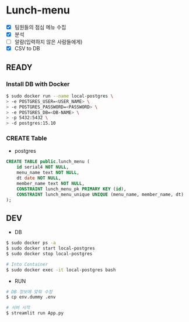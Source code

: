 # Lunch-menu

- [x] 팀원들의 점심 메뉴 수집
- [x] 분석
- [ ] 알람(입력하지 않은 사람들에게)
- [x] CSV to DB

## READY

### Install DB with Docker
```bash
$ sudo docker run --name local-postgres \
> -e POSTGRES_USER=<USER_NAME> \
> -e POSTGRES_PASSWORD=<PASSWORD> \
> -e POSTGRES_DB=<DB-NAME> \
> -p 5432:5432 \
> -d postgres:15.10
```

### CREATE Table
- postgres

```sql
CREATE TABLE public.lunch_menu (
	id serial4 NOT NULL,
	menu_name text NOT NULL,
	dt date NOT NULL,
	member_name text NOT NULL,
	CONSTRAINT lunch_menu_pk PRIMARY KEY (id),
	CONSTRAINT lunch_menu_unique UNIQUE (menu_name, member_name, dt)
);
```

## DEV
- DB
```bash
$ sudo docker ps -a
$ sudo docker start local-postgres
$ sudo docker stop local-postgres

# Into Container
$ sudo docker exec -it local-postgres bash
```

- RUN
```bash
# DB 정보에 맞춰 수정
$ cp env.dummy .env

# 서버 시작
$ streamlit run App.py
```
